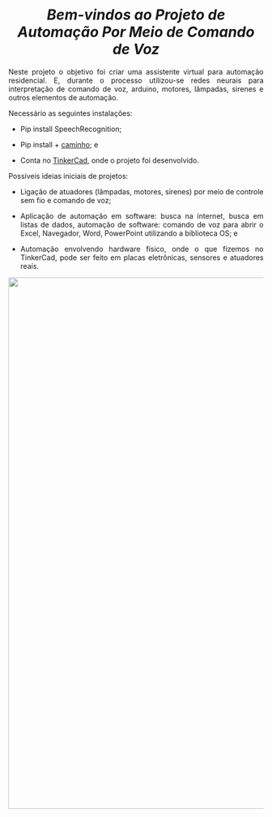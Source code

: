 <span align="center">

#  *Bem-vindos ao  Projeto de Automação Por Meio de Comando de Voz*
 
</span>

<span align="justify">

Neste projeto o objetivo foi criar uma assistente virtual para automação residencial. E, durante o processo utilizou-se redes neurais para interpretação de comando de voz, arduino, motores, lâmpadas, sirenes e outros elementos de automação.

Necessário as seguintes instalações:

- Pip install SpeechRecognition;

- Pip install + [caminho](https://www.lfd.uci.edu/~gohlke/pythonlibs/#pyaudio); e

- Conta no [TinkerCad](https://www.tinkercad.com/dashboard), onde o projeto foi desenvolvido.

Possiveis ideias iniciais de projetos:

- Ligação de atuadores (lâmpadas, motores, sirenes) por meio de controle sem fio e comando de voz;

- Aplicação de automação em software: busca na internet, busca em listas de dados, automação de software: comando de voz para abrir o Excel, Navegador, Word, PowerPoint utilizando a biblioteca OS; e

- Automação envolvendo hardware físico, onde o que fizemos no TinkerCad, pode ser feito em placas eletrônicas, sensores e atuadores reais.

</span>

<div align="center">
<img src="https://www.cliquearquitetura.com.br/ckfinder/userfiles/images/art_Arquitetura%20e%20Urbanismo/assistente_virtual_inteligente_02.jpg" width="1050px" />
</div>
